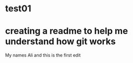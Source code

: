 # test01
# creating a readme to help me understand how git works 
My names Ali and this is the first edit
